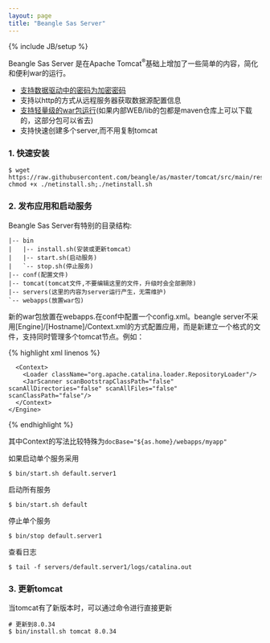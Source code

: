 ```yaml
---
layout: page
title: "Beangle Sas Server"
---
```

{% include JB/setup %}

Beangle Sas Server 是在Apache Tomcat<sup>®</sup>基础上增加了一些简单的内容，简化和便利war的运行。

* [支持数据驱动中的密码为加密密码](/sas/resource.html)
* 支持以http的方式从远程服务器获取数据源配置信息
* [支持轻量级的war包运行](/sas/lightwar.html)(如果内部WEB/lib的包都是maven仓库上可以下载的，这部分包可以省去)
* 支持快速创建多个server,而不用复制tomcat

### 1. 快速安装

    $ wget https://raw.githubusercontent.com/beangle/as/master/tomcat/src/main/resources/netinstall.sh;\
    chmod +x ./netinstall.sh;./netinstall.sh

### 2. 发布应用和启动服务

Beangle Sas Server有特别的目录结构:

    |-- bin
    |   |-- install.sh(安装或更新tomcat）
    |   |-- start.sh(启动服务)
    |   `-- stop.sh(停止服务)
    |-- conf(配置文件)
    |-- tomcat(tomcat文件,不要编辑这里的文件，升级时会全部删除)
    |-- servers(这里的内容为server运行产生，无需维护)
    `-- webapps(放置war包)

新的war包放置在webapps.在conf中配置一个config.xml。beangle  server不采用[Engine]/[Hostname]/Context.xml的方式配置应用，而是新建立一个格式的文件，支持同时管理多个tomcat节点。例如：

{% highlight xml linenos %}
<?xml version='1.0' encoding='utf-8'?>
<Sas>
  <Repository remote="maven.aliyun.com/nexus/content/groups/public"/>

  <Engines>
    <Engine name="tomcat80" type="catalina" version="8.0.44">
      <Listener className="org.apache.catalina.core.AprLifecycleListener" SSLEngine="off" />
      <Listener className="org.apache.catalina.core.JreMemoryLeakPreventionListener" />
      <Listener className="org.apache.catalina.mbeans.GlobalResourcesLifecycleListener" />
      <Listener className="org.apache.catalina.core.ThreadLocalLeakPreventionListener" />

      <Context>
        <Loader className="org.apache.catalina.loader.RepositoryLoader"/>
        <JarScanner scanBootstrapClassPath="false" scanAllDirectories="false" scanAllFiles="false" scanClassPath="false"/>
      </Context>
    </Engine>
  </Engines>

  <Farms>
    <Farm name="default" engine="tomcat80">
      <JvmArgs opts="-noverify -Xmx500M -Xms500M"/>
      <HttpConnector protocol="HTTP/1.1"
           URIEncoding="UTF-8"
           enableLookups="false"
           acceptCount="100"
           maxThreads="200"
           minSpareThreads="10"
           connectionTimeout="20000"
           disableUploadTimeout="true"
           compression="off" />
      <Server name="server1" http="8080"  />
      <Server name="server2" http="8081"  />
    </Farm>
  </Farms>

<!--
  <Webapps>
    <Webapp name="${your_app_name}" reloadable="false" docBase="${as.home}/webapps/${your_war_name}">
      <ResourceRef ref="jdbc/${datasource}"/>
    </Webapp>
  </Webapps>

  <Resources>
    <Resource  name="jdbc/${datasource}"   driverClassName="org.postgresql.Driver"
                      url="jdbc:postgresql://localhost:5432/postgres"   type="javax.sql.DataSource"
                      username="postgres"  password="postgres" />
  </Resources>

  <Deployments>
    <Deployment webapp="${your_app_name}" on="default" path="/${context_path}"  />
  </Deployments>
 -->
</Tomcat>

{% endhighlight %}

其中Context的写法比较特殊为`docBase="${as.home}/webapps/myapp"`

如果启动单个服务采用

    $ bin/start.sh default.server1

启动所有服务

    $ bin/start.sh default

停止单个服务

    $ bin/stop default.server1

查看日志

    $ tail -f servers/default.server1/logs/catalina.out

### 3. 更新tomcat

当tomcat有了新版本时，可以通过命令进行直接更新

    # 更新到8.0.34
    $ bin/install.sh tomcat 8.0.34
